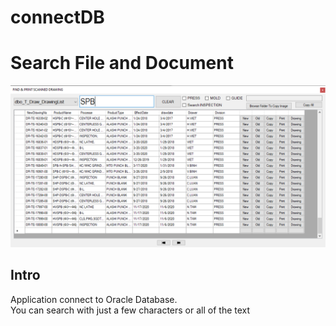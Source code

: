 # connectDB

<html>
    <body>
        <h1>Search File and Document</h1>
        <img src="./app.png">
        <h2>Intro</h2>
        <p>
            Application connect to Oracle Database.<br>
            You can search with just a few characters or all of the text
        </p>
    </body>
</html>